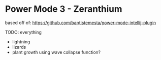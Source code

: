 # Power Mode 3 - Zeranthium

based off of: https://github.com/baptistemesta/power-mode-intellij-plugin


TODO: everything
- lightning
- lizards
- plant growth using wave collapse function?
